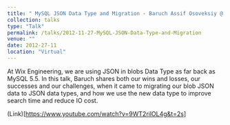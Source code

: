 ```yaml
---
title: " MySQL JSON Data Type and Migration - Baruch Assif Osoveksiy @ Wix Engineering Tech Talks"
collection: talks
type: "Talk"
permalink: /talks/2012-11-27-MySQL-JSON-Data-Type-and-Migration
venue: ""
date: 2012-27-11
location: "Virtual"
---
```


At Wix Engineering, we are using JSON in blobs Data Type as far back as MySQL 5.5. In this talk, Baruch shares both our wins and losses, our successes and our challenges, when it came to migrating our blob JSON data to JSON data types, and how we use the new data type to improve search time and reduce IO cost.

(Link)[https://www.youtube.com/watch?v=9WT2rilOL4g&t=2s]